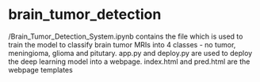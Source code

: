 # brain_tumor_detection
/Brain_Tumor_Detection_System.ipynb contains the file which is used to train the model to classify brain tumor MRIs into 4 classes - no tumor, meningioma, glioma and pitutary. 
app.py and deploy.py are used to deploy the deep learning model into a webpage. index.html and pred.html are the webpage templates

